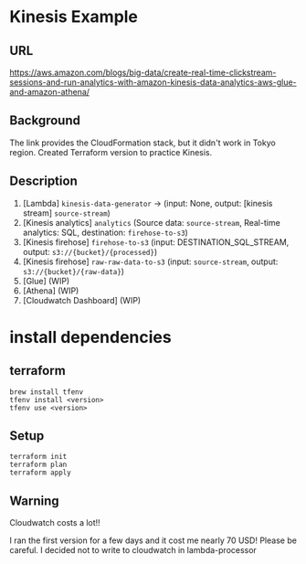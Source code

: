 # Kinesis Example

## URL

https://aws.amazon.com/blogs/big-data/create-real-time-clickstream-sessions-and-run-analytics-with-amazon-kinesis-data-analytics-aws-glue-and-amazon-athena/

## Background

The link provides the CloudFormation stack, but it didn't work in Tokyo region. Created Terraform version to practice Kinesis.

## Description

1. [Lambda] `kinesis-data-generator` -> (input: None, output: [kinesis stream] `source-stream`)
2. [Kinesis analytics] `analytics` (Source data: `source-stream`, Real-time analytics: SQL, destination: `firehose-to-s3`)
3. [Kinesis firehose] `firehose-to-s3` (input: DESTINATION_SQL_STREAM, output: `s3://{bucket}/{processed}`)
4. [Kinesis firehose] `raw-raw-data-to-s3` (input: `source-stream`, output: `s3://{bucket}/{raw-data}`)
5. [Glue] (WIP)
6. [Athena] (WIP)
7. [Cloudwatch Dashboard] (WIP)

# install dependencies

## terraform

```
brew install tfenv
tfenv install <version>
tfenv use <version>
```

## Setup

```
terraform init
terraform plan
terraform apply
```

## Warning

Cloudwatch costs a lot!!

I ran the first version for a few days and it cost me nearly 70 USD! Please be careful. I decided not to write to cloudwatch in lambda-processor
